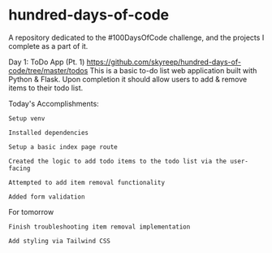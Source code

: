 # hundred-days-of-code
A repository dedicated to the #100DaysOfCode challenge, and the projects I complete as a part of it. 

Day 1: ToDo App (Pt. 1)
https://github.com/skyreep/hundred-days-of-code/tree/master/todos
This is a basic to-do list web application built with Python & Flask. Upon completion it should allow users to add & remove items to their todo list.

  Today's Accomplishments:
  
    Setup venv
    
    Installed dependencies
    
    Setup a basic index page route
    
    Created the logic to add todo items to the todo list via the user-facing 
    
    Attempted to add item removal functionality
    
    Added form validation


  For tomorrow
  
    Finish troubleshooting item removal implementation
    
    Add styling via Tailwind CSS
